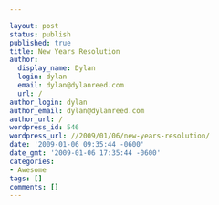 ```yaml
---

layout: post
status: publish
published: true
title: New Years Resolution
author:
  display_name: Dylan
  login: dylan
  email: dylan@dylanreed.com
  url: /
author_login: dylan
author_email: dylan@dylanreed.com
author_url: /
wordpress_id: 546
wordpress_url: //2009/01/06/new-years-resolution/
date: '2009-01-06 09:35:44 -0600'
date_gmt: '2009-01-06 17:35:44 -0600'
categories:
- Awesome
tags: []
comments: []
---
```



